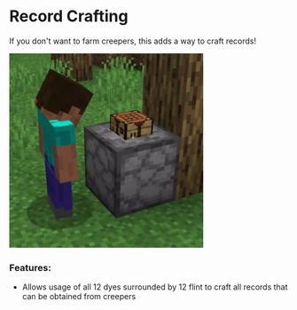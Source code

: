# Record Crafting<!--$headerTitle--><!--$pmc:delete-->

If you don't want to farm creepers, this adds a way to craft records!<!--$pmc:headerSize-->

<img src="images/record_crafting.webp" alt="Creating records in a Custom Crafter" height="350"/> <!--$localAssetToURL--> <!--$modrinth:replaceWithVideo--> <!--$pmc:delete-->

### Features:
- Allows usage of all 12 dyes surrounded by 12 flint to craft all records that can be obtained from creepers
